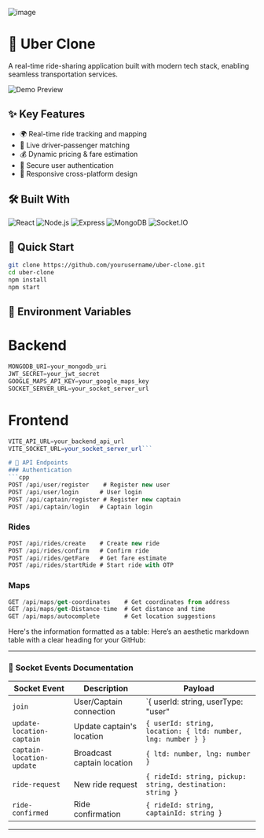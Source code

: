 ![image](https://github.com/user-attachments/assets/02637e89-ea1f-4a12-8b93-15f490bccf5b)
# 🚗 Uber Clone

A real-time ride-sharing application built with modern tech stack, enabling seamless transportation services.

![Demo Preview](https://github.com/user-attachments/assets/02637e89-ea1f-4a12-8b93-15f490bccf5b)

## ✨ Key Features

- 🌍 Real-time ride tracking and mapping
- 🔄 Live driver-passenger matching
- 💰 Dynamic pricing & fare estimation
- 🔐 Secure user authentication
- 📱 Responsive cross-platform design

## 🛠️ Built With

![React](https://img.shields.io/badge/React-20232A?style=for-the-badge&logo=react&logoColor=61DAFB)
![Node.js](https://img.shields.io/badge/Node.js-43853D?style=for-the-badge&logo=node.js&logoColor=white)
![Express](https://img.shields.io/badge/Express.js-404D59?style=for-the-badge)
![MongoDB](https://img.shields.io/badge/MongoDB-4EA94B?style=for-the-badge&logo=mongodb&logoColor=white)
![Socket.IO](https://img.shields.io/badge/Socket.io-010101?style=for-the-badge&logo=socket.io&logoColor=white)

## 🚀 Quick Start

```bash
git clone https://github.com/yourusername/uber-clone.git
cd uber-clone
npm install
npm start
```

## 📝 Environment Variables

# Backend
```javascript
MONGODB_URI=your_mongodb_uri
JWT_SECRET=your_jwt_secret
GOOGLE_MAPS_API_KEY=your_google_maps_key
SOCKET_SERVER_URL=your_socket_server_url
```
# Frontend
```javascript
VITE_API_URL=your_backend_api_url
VITE_SOCKET_URL=your_socket_server_url```

# 📡 API Endpoints
### Authentication
```cpp
POST /api/user/register    # Register new user
POST /api/user/login      # User login
POST /api/captain/register # Register new captain
POST /api/captain/login   # Captain login
```
### Rides
```javascript
POST /api/rides/create    # Create new ride
POST /api/rides/confirm   # Confirm ride
POST /api/rides/getFare   # Get fare estimate
POST /api/rides/startRide # Start ride with OTP
```

### Maps
```javascript
GET /api/maps/get-coordinates    # Get coordinates from address
GET /api/maps/get-Distance-time  # Get distance and time
GET /api/maps/autocomplete       # Get location suggestions
```
Here's the information formatted as a table:
Here’s an aesthetic markdown table with a clear heading for your GitHub:

---

### 🚀 **Socket Events Documentation**

| **Socket Event**          | **Description**               | **Payload**                                                                 |
|----------------------------|-------------------------------|-----------------------------------------------------------------------------|
| `join`                    | User/Captain connection       | `{ userId: string, userType: "user" | "captain" }`                         |
| `update-location-captain` | Update captain's location     | `{ userId: string, location: { ltd: number, lng: number } }`               |
| `captain-location-update` | Broadcast captain location    | `{ ltd: number, lng: number }`                                             |
| `ride-request`            | New ride request              | `{ rideId: string, pickup: string, destination: string }`                  |
| `ride-confirmed`          | Ride confirmation             | `{ rideId: string, captainId: string }`                                    |

---
